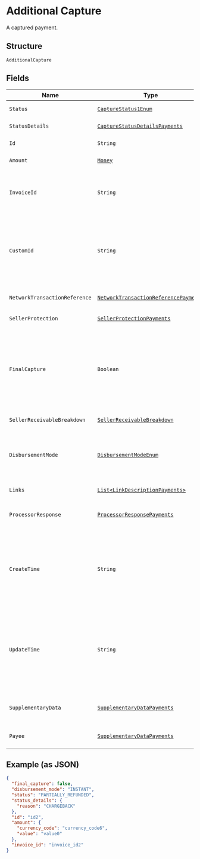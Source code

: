 
# Additional Capture

A captured payment.

## Structure

`AdditionalCapture`

## Fields

| Name | Type | Tags | Description | Getter | Setter |
|  --- | --- | --- | --- | --- | --- |
| `Status` | [`CaptureStatus1Enum`](../../doc/models/capture-status-1-enum.md) | Optional | The status of the captured payment. | CaptureStatus1Enum getStatus() | setStatus(CaptureStatus1Enum status) |
| `StatusDetails` | [`CaptureStatusDetailsPayments`](../../doc/models/capture-status-details-payments.md) | Optional | The details of the captured payment status. | CaptureStatusDetailsPayments getStatusDetails() | setStatusDetails(CaptureStatusDetailsPayments statusDetails) |
| `Id` | `String` | Optional | The PayPal-generated ID for the captured payment. | String getId() | setId(String id) |
| `Amount` | [`Money`](../../doc/models/money.md) | Optional | The amount for this captured payment. | Money getAmount() | setAmount(Money amount) |
| `InvoiceId` | `String` | Optional | The API caller-provided external invoice number for this order. Appears in both the payer's transaction history and the emails that the payer receives. | String getInvoiceId() | setInvoiceId(String invoiceId) |
| `CustomId` | `String` | Optional | The API caller-provided external ID. Used to reconcile API caller-initiated transactions with PayPal transactions. Appears in transaction and settlement reports.<br>**Constraints**: *Maximum Length*: `127` | String getCustomId() | setCustomId(String customId) |
| `NetworkTransactionReference` | [`NetworkTransactionReferencePayments`](../../doc/models/network-transaction-reference-payments.md) | Optional | Reference values used by the card network to identify a transaction. | NetworkTransactionReferencePayments getNetworkTransactionReference() | setNetworkTransactionReference(NetworkTransactionReferencePayments networkTransactionReference) |
| `SellerProtection` | [`SellerProtectionPayments`](../../doc/models/seller-protection-payments.md) | Optional | - | SellerProtectionPayments getSellerProtection() | setSellerProtection(SellerProtectionPayments sellerProtection) |
| `FinalCapture` | `Boolean` | Optional | Indicates whether you can make additional captures against the authorized payment. Set to `true` if you do not intend to capture additional payments against the authorization. Set to `false` if you intend to capture additional payments against the authorization.<br>**Default**: `false` | Boolean getFinalCapture() | setFinalCapture(Boolean finalCapture) |
| `SellerReceivableBreakdown` | [`SellerReceivableBreakdown`](../../doc/models/seller-receivable-breakdown.md) | Optional | - | SellerReceivableBreakdown getSellerReceivableBreakdown() | setSellerReceivableBreakdown(SellerReceivableBreakdown sellerReceivableBreakdown) |
| `DisbursementMode` | [`DisbursementModeEnum`](../../doc/models/disbursement-mode-enum.md) | Optional | The funds that are held on behalf of the merchant.<br>**Default**: `DisbursementModeEnum.INSTANT`<br>**Constraints**: *Minimum Length*: `1`, *Maximum Length*: `16`, *Pattern*: `^[A-Z_]+$` | DisbursementModeEnum getDisbursementMode() | setDisbursementMode(DisbursementModeEnum disbursementMode) |
| `Links` | [`List<LinkDescriptionPayments>`](../../doc/models/link-description-payments.md) | Optional | An array of related [HATEOAS links](/docs/api/reference/api-responses/#hateoas-links). | List<LinkDescriptionPayments> getLinks() | setLinks(List<LinkDescriptionPayments> links) |
| `ProcessorResponse` | [`ProcessorResponsePayments`](../../doc/models/processor-response-payments.md) | Optional | An object that provides additional processor information for a direct credit card transaction. | ProcessorResponsePayments getProcessorResponse() | setProcessorResponse(ProcessorResponsePayments processorResponse) |
| `CreateTime` | `String` | Optional | The date and time when the transaction occurred, in [Internet date and time format](https://tools.ietf.org/html/rfc3339#section-5.6).<br>**Constraints**: *Minimum Length*: `20`, *Maximum Length*: `64`, *Pattern*: `^[0-9]{4}-(0[1-9]\|1[0-2])-(0[1-9]\|[1-2][0-9]\|3[0-1])[T,t]([0-1][0-9]\|2[0-3]):[0-5][0-9]:([0-5][0-9]\|60)([.][0-9]+)?([Zz]\|[+-][0-9]{2}:[0-9]{2})$` | String getCreateTime() | setCreateTime(String createTime) |
| `UpdateTime` | `String` | Optional | The date and time when the transaction was last updated, in [Internet date and time format](https://tools.ietf.org/html/rfc3339#section-5.6).<br>**Constraints**: *Minimum Length*: `20`, *Maximum Length*: `64`, *Pattern*: `^[0-9]{4}-(0[1-9]\|1[0-2])-(0[1-9]\|[1-2][0-9]\|3[0-1])[T,t]([0-1][0-9]\|2[0-3]):[0-5][0-9]:([0-5][0-9]\|60)([.][0-9]+)?([Zz]\|[+-][0-9]{2}:[0-9]{2})$` | String getUpdateTime() | setUpdateTime(String updateTime) |
| `SupplementaryData` | [`SupplementaryDataPayments`](../../doc/models/supplementary-data-payments.md) | Optional | An object that provides supplementary/additional data related to a payment transaction. | SupplementaryDataPayments getSupplementaryData() | setSupplementaryData(SupplementaryDataPayments supplementaryData) |
| `Payee` | [`SupplementaryDataPayments`](../../doc/models/supplementary-data-payments.md) | Optional | The details associated with the merchant for this transaction. | SupplementaryDataPayments getPayee() | setPayee(SupplementaryDataPayments payee) |

## Example (as JSON)

```json
{
  "final_capture": false,
  "disbursement_mode": "INSTANT",
  "status": "PARTIALLY_REFUNDED",
  "status_details": {
    "reason": "CHARGEBACK"
  },
  "id": "id2",
  "amount": {
    "currency_code": "currency_code6",
    "value": "value0"
  },
  "invoice_id": "invoice_id2"
}
```

